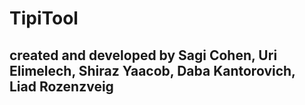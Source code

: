 # TipiTool

## created and developed by Sagi Cohen, Uri Elimelech, Shiraz Yaacob, Daba Kantorovich, Liad Rozenzveig